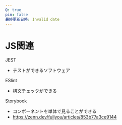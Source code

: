 ```yaml
---
Q: true
pin: false
最終更新日時: Invalid date
---
```

# JS関連

JEST

- テストができるソフトウェア

ESlint

- 構文チェックができる

Storybook

- コンポーネントを単体で見ることができる  
- https://zenn.dev/fullyou/articles/853b77a3ce9144